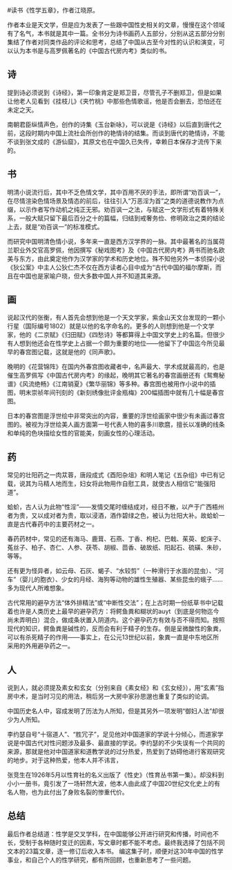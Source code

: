 \#读书《性学五章》，作者江晓原。

作者本业是天文学，但是应为发表了一些跟中国性史相关的文章，慢慢在这个领域有了名气，本书就是其中一篇。全书分为诗书画药人五部分，分别从这五部分分别集结了作者对同类作品的评论和思考，总结了中国从古至今对性的认识和演变，可以认为本书是与高罗佩著名的《中国古代房内考》类似的书。

## 诗 ##
提到诗必须说到《诗经》，第一印象肯定是郑卫音，尽管孔子不删郑卫，但是如果让他老人见看到《挂枝儿》《夹竹桃》中那些色情歌谣，他是否会删去，恐怕还在未定之天。

南朝君臣纵情声色，创作的诗集《玉台新咏》，可以说是《诗经》以后直到唐代之前，这段时期内中国上流社会所创作的艳情诗的结集。而谈到唐代的艳情诗，不能不谈到张文成的《游仙窟》，其原文也在中国久已失传，幸赖日本保存才流传下来的。

## 书 ##
明清小说流行后，其中不乏色情文学，其中百用不厌的手法，即所谓“劝百讽一”，在尽情渲染色情场景及情态的前后，往往引入“万恶淫为首”之类的道德说教作为点缀，以示作者写作动机之纯正无邪。劝百讽一之法，与赋这一文学形式有着特殊关系，一般大赋只留下最后百分之十的篇幅，归结到戒奢务俭、修明政治之类的结论上去，就是“劝百讽一”的标准模式。

而研究中国明清色情小说，多年来一直是西方汉学界的一脉。其中最著名的当属荷兰职业外交官高罗佩，他因撰写《秘戏图考》及《中国古代房内考》两书而驰名欧美与东方，由此奠定他作为汉学家的学术和历史地位。殊不知他另外一本侦探小说《狄公案》中主人公狄仁杰不仅在西方读者心目中成为“古代中国的福尔摩斯，而且在中国也是家喻户晓，但大多数中国人并不知道其来源。

## 画 ##
说起汉代的张衡，有人首先会想到他是一个天文学家，紫金山天文台发现的一颗小行星（国际编号1802）就是以他的名字命名的。更多的人则想到他是一个文学家，他的《二京赋》《归田赋》《四愁诗》等都算得上中国文学史上的名篇。但很少有人想到他还会在性学史上占据一个颇为重要的地位——他留下了中国迄今所见最早的春宫图记载，这就是他的《同声歌》。

晚明的《花营锦阵》在国内外春宫图收藏者中，名声最大、学术成就最高的，也是催生高罗佩写《中国古代房内考》的缘起，晚明其它著名的春宫画册还有《鸳鸯秘谱》《风流绝畅》《江南销夏》《繁华丽锦》等多种。春宫图也被用作小说中的插图，明末崇祯年间刊刻的《新刻绣像批评金瓶梅》200幅插图中就有几十幅是春宫图。

日本的春宫图是浮世绘中非常突出的内容，重要的浮世绘画家中很少有未画过春宫图的。被视为浮世绘美人画方面第一号代表人物的喜多川歌麿，擅长以准确的线条和单纯的色块描绘女性的官能美，刻画女性的心理活动。

## 药 ##
常见的壮阳药之一肉苁蓉，唐段成式《酉阳杂俎》和明人笔记《五杂组》中已有记载，说其为马精人地而生，妇女将此物用作自慰工具，就使古人相信它“能强阳道”。

蛤蚧，古人认为此物“性淫”——发情交尾时缠结成对，经日不散，以产于广西梧州者为贵，又以成对者为贵，取以浸酒，酒作碧绿之色，被认为壮阳大补。故蛤蚧一直是古代春药中的主要药材之一。

春药药材中，常见的还有海马、鹿茸、石燕、丁香、枸杞、巴戟、茱萸、蛇床子、菟丝子、柏子、杏仁、人参、茯苓、胡椒、茴香、破故纸、阳起石、硫磺、朱砂，等等。

还有更为怪异者，如云母、石灰、蝎子、“水较剪”（一种滑行于水面的昆虫）、“河车”（婴儿的胞衣）、少女的月经、海狗等动物的雄性生殖器、某些昆虫的蛾子……多为现代人所难想象。

古代常用的避孕方法“体外排精法”或“中断性交法”；在上古时期一份纸草书中记载着也许是人类历史上最早的避孕药方：将鳄鱼粪和糊状的auyt（到底是何物迄今尚未弄明白）混合，做成条状置入阴道内。这个避孕药方有效与否不得而知。按照现代的知识，鳄鱼粪是碱性的，反而会有利于精子的生存。倒是呈微酸性的象粪，可以有杀死精子的作用——事实上，在公元13世纪以前，象粪一直是中东地区所采用的外用避孕药之一。

## 人 ##
说到人，就必须提及素女和玄女（分别来自《素女经》和《玄女经》），用“玄素”指房中术，是当时习见的用法，稍后另一大房中家孙思邈也重复了类似的论调。

中国历史名人中，容成发明了历法为人所知，但是其另外一项发明“御妇人法”却很少为人所知。

李约瑟自号“十宿道人”、“胜冗子”，足见他对中国道家的学说十分倾心，而道家学说是中国古代对性问题涉及最多、最直接的学说。李约瑟的不少失误有一个共同的来源，那就是他对中国道家和道教学说的过分热爱，热爱到了妨碍他进行客观研究的地步。对于这种热爱，他本人并不讳言，

张竞生在1926年5月以性育社的名义出版了《性史》（性育丛书第一集）。却没料到小小一册书，竟引发了一场轩然大波，他本人由此成了中国20世纪文化史上的有名人物，也为此付出了身败名裂的惨重代价。

## 总结 ##
最后作者总结道：性学是交叉学科，在中国能够公开进行研究和传播，时间也不长，受制于各种随时变迁的因素，写文章时都不能不考虑。最终我选择了包括不同文本的23篇文章，逐一修订后收入本书。 编这集子时，顺便对这30年中国的性学事业，和自己个人的性学研究，都有所回顾，也重新思考了一些问题。
